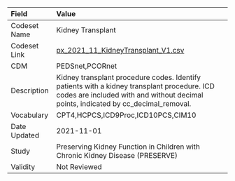 |Field        |Value                                                                                                                                                                             |
|:------------|:---------------------------------------------------------------------------------------------------------------------------------------------------------------------------------|
|Codeset Name |Kidney Transplant                                                                                                                                                                 |
|Codeset Link |[px_2021_11_KidneyTransplant_V1.csv](https://github.com/PEDSnet/Variable-Dictionary/blob/main/procedures/px_2021_11_KidneyTransplant_V1.csv)                                      |
|CDM          |PEDSnet,PCORnet                                                                                                                                                                   |
|Description  |Kidney transplant procedure codes. Identify patients with a kidney transplant procedure. ICD codes are included with and without decimal points, indicated by cc_decimal_removal. |
|Vocabulary   |CPT4,HCPCS,ICD9Proc,ICD10PCS,CIM10                                                                                                                                                |
|Date Updated |2021-11-01                                                                                                                                                                        |
|Study        |Preserving Kidney Function in Children with Chronic Kidney Disease (PRESERVE)                                                                                                     |
|Validity     |Not Reviewed                                                                                                                                                                      |
